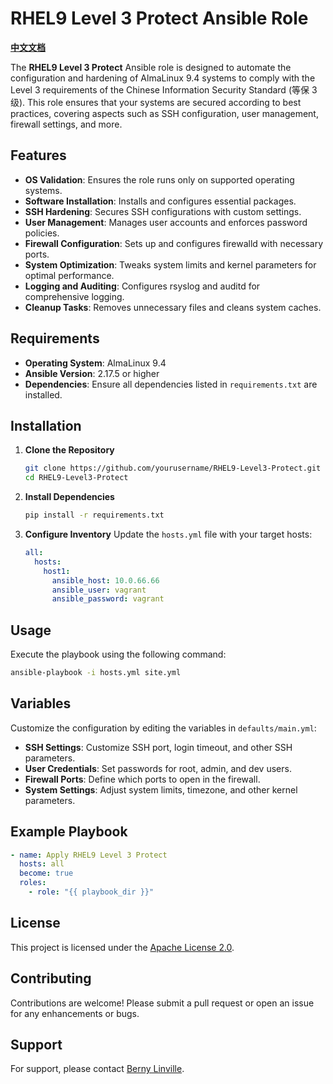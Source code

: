 # RHEL9 Level 3 Protect Ansible Role

**[中文文档](./README_CN.md)**

The **RHEL9 Level 3 Protect** Ansible role is designed to automate the configuration and hardening of AlmaLinux 9.4 systems to comply with the Level 3 requirements of the Chinese Information Security Standard (等保 3 级). This role ensures that your systems are secured according to best practices, covering aspects such as SSH configuration, user management, firewall settings, and more.

## Features

- **OS Validation**: Ensures the role runs only on supported operating systems.
- **Software Installation**: Installs and configures essential packages.
- **SSH Hardening**: Secures SSH configurations with custom settings.
- **User Management**: Manages user accounts and enforces password policies.
- **Firewall Configuration**: Sets up and configures firewalld with necessary ports.
- **System Optimization**: Tweaks system limits and kernel parameters for optimal performance.
- **Logging and Auditing**: Configures rsyslog and auditd for comprehensive logging.
- **Cleanup Tasks**: Removes unnecessary files and cleans system caches.

## Requirements

- **Operating System**: AlmaLinux 9.4
- **Ansible Version**: 2.17.5 or higher
- **Dependencies**: Ensure all dependencies listed in `requirements.txt` are installed.

## Installation

1. **Clone the Repository**

   ```bash
   git clone https://github.com/yourusername/RHEL9-Level3-Protect.git
   cd RHEL9-Level3-Protect
   ```

2. **Install Dependencies**

   ```bash
   pip install -r requirements.txt
   ```

3. **Configure Inventory**
   Update the `hosts.yml` file with your target hosts:
   ```yaml
   all:
     hosts:
       host1:
         ansible_host: 10.0.66.66
         ansible_user: vagrant
         ansible_password: vagrant
   ```

## Usage

Execute the playbook using the following command:

```bash
ansible-playbook -i hosts.yml site.yml
```

## Variables

Customize the configuration by editing the variables in `defaults/main.yml`:

- **SSH Settings**: Customize SSH port, login timeout, and other SSH parameters.
- **User Credentials**: Set passwords for root, admin, and dev users.
- **Firewall Ports**: Define which ports to open in the firewall.
- **System Settings**: Adjust system limits, timezone, and other kernel parameters.

## Example Playbook

```yaml
- name: Apply RHEL9 Level 3 Protect
  hosts: all
  become: true
  roles:
    - role: "{{ playbook_dir }}"
```

## License

This project is licensed under the [Apache License 2.0](LICENSE).

## Contributing

Contributions are welcome! Please submit a pull request or open an issue for any enhancements or bugs.

## Support

For support, please contact [Berny Linville](mailto:berny.linville@devopsthink.org).
